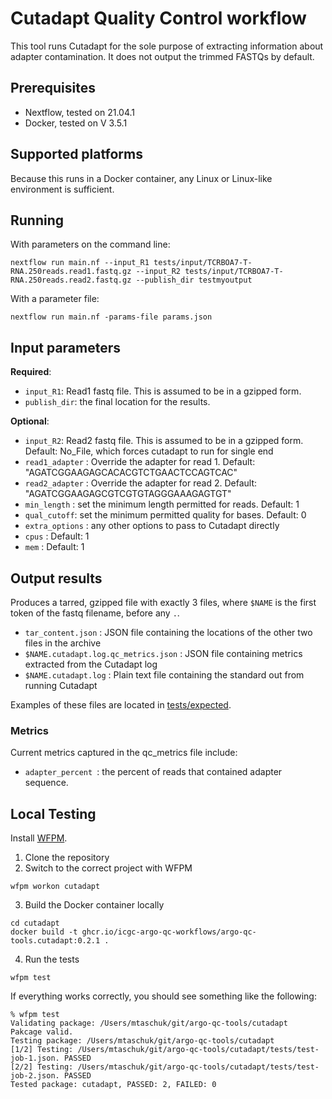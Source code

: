 # Cutadapt Quality Control workflow

This tool runs Cutadapt for the sole purpose of extracting information about
adapter contamination. It does not output the trimmed FASTQs by default.

## Prerequisites

* Nextflow, tested on 21.04.1
* Docker, tested on V 3.5.1

## Supported platforms

Because this runs in a Docker container, any Linux or Linux-like environment is
sufficient.

## Running

With parameters on the command line:
```
nextflow run main.nf --input_R1 tests/input/TCRBOA7-T-RNA.250reads.read1.fastq.gz --input_R2 tests/input/TCRBOA7-T-RNA.250reads.read2.fastq.gz --publish_dir testmyoutput
```

With a parameter file:

```
nextflow run main.nf -params-file params.json
```

## Input parameters

**Required**:

* `input_R1`: Read1 fastq file. This is assumed to be in a gzipped form.
* `publish_dir`: the final location for the results.

**Optional**:
* `input_R2`: Read2 fastq file. This is assumed to be in a gzipped form. Default: No_File, which forces cutadapt to run for single end
* `read1_adapter` : Override the adapter for read 1. Default: "AGATCGGAAGAGCACACGTCTGAACTCCAGTCAC"
* `read2_adapter` : Override the adapter for read 2. Default: "AGATCGGAAGAGCGTCGTGTAGGGAAAGAGTGT"
* `min_length` : set the minimum length permitted for reads. Default: 1
* `qual_cutoff`: set the minimum permitted quality for bases. Default: 0
* `extra_options` : any other options to pass to Cutadapt directly
* `cpus` : Default: 1
* `mem` : Default: 1

## Output results

Produces a tarred, gzipped file with exactly 3 files, where `$NAME` is the first
token of the fastq filename, before any `.`.

* `tar_content.json` : JSON file containing the locations of the other two files
  in the archive
* `$NAME.cutadapt.log.qc_metrics.json` : JSON file containing metrics extracted
  from the Cutadapt log
* `$NAME.cutadapt.log` : Plain text file containing the standard out from
  running Cutadapt

Examples of these files are located in [tests/expected](tests/expected).

### Metrics

Current metrics captured in the qc_metrics file include:
* `adapter_percent `: the percent of reads that contained adapter sequence.


## Local Testing

Install [WFPM](https://github.com/icgc-argo/wfpm).

1. Clone the repository
2. Switch to the correct project with WFPM
```
wfpm workon cutadapt
```
3. Build the Docker container locally
```
cd cutadapt
docker build -t ghcr.io/icgc-argo-qc-workflows/argo-qc-tools.cutadapt:0.2.1 .
```
4. Run the tests
```
wfpm test
```

If everything works correctly, you should see something like the following:
```
% wfpm test
Validating package: /Users/mtaschuk/git/argo-qc-tools/cutadapt
Pakcage valid.
Testing package: /Users/mtaschuk/git/argo-qc-tools/cutadapt
[1/2] Testing: /Users/mtaschuk/git/argo-qc-tools/cutadapt/tests/test-job-1.json. PASSED
[2/2] Testing: /Users/mtaschuk/git/argo-qc-tools/cutadapt/tests/test-job-2.json. PASSED
Tested package: cutadapt, PASSED: 2, FAILED: 0
```
